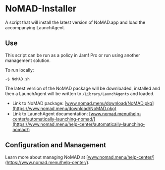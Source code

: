 # NoMAD-Installer

A script that will install the latest version of NoMAD.app and load the accompanying LaunchAgent.

## Use

This script can be run as a policy in Jamf Pro or run using another management solution.

To run locally:

```
~$ NoMAD.sh
```

The latest version of the NoMAD package will be downloaded, installed and then a LaunchAgent will be written to `/Library/LaunchAgents` and loaded.

* Link to NoMAD package: [www.nomad.menu/download/NoMAD.pkg](https://www.nomad.menu/download/NoMAD.pkg)
* Link to LaunchAgent documentation: [www.nomad.menu/help-center/automatically-launching-nomad/](https://www.nomad.menu/help-center/automatically-launching-nomad/)

## Configuration and Management

Learn more about managing NoMAD at [www.nomad.menu/help-center/](https://www.nomad.menu/help-center/).
